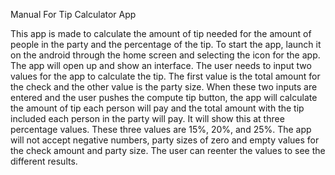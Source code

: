 ﻿Manual For Tip Calculator App

This app is made to calculate the amount of tip needed for the amount of people in the party and the percentage of the tip. To start the app, launch it on the android through the home screen and selecting the icon for the app. The app will open up and show an interface. The user needs to input two values for the app to calculate the tip. The first value is the total amount for the check and the other value is the party size. When these two inputs are entered and the user pushes the compute tip button, the app will calculate the amount of tip each person will pay and the total amount with the tip included each person in the party will pay. It will show this at three percentage values. These three values are 15%, 20%, and 25%. The app will not accept negative numbers, party sizes of zero and empty values for the check amount and party size. The user can reenter the values to see the different results. 
